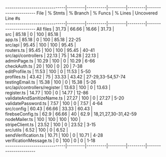 ------------------------------|---------|----------|---------|---------|----------------------
File | % Stmts | % Branch | % Funcs | % Lines | Uncovered Line #s  
------------------------------|---------|----------|---------|---------|----------------------
All files | 31.73 | 66.66 | 16.66 | 31.73 |  
 src | 85.18 | 0 | 100 | 85.18 |  
 app.ts | 85.18 | 0 | 100 | 85.18 | 22-25  
 src/api | 95.45 | 100 | 100 | 95.45 |  
 routers.ts | 95.45 | 100 | 100 | 95.45 | 40-41  
 src/api/controllers | 22.13 | 75 | 14.28 | 22.13 |  
 adminPage.ts | 10.29 | 100 | 0 | 10.29 | 6-66  
 checkAuth.ts | 20 | 100 | 0 | 20 | 7-38  
 editProfile.ts | 11.53 | 100 | 0 | 11.53 | 5-50  
 profiles.ts | 43.42 | 75 | 33.33 | 43.42 | 27-29,33-54,57-74  
 testingEmail.ts | 15.38 | 100 | 0 | 15.38 | 5-26  
 src/api/controllers/register | 13.63 | 100 | 0 | 13.63 |  
 register.ts | 14.77 | 100 | 0 | 14.77 | 12-86  
 validateAndSanitizeName.ts | 27.27 | 100 | 0 | 27.27 | 5-20  
 validatePassword.ts | 7.57 | 100 | 0 | 7.57 | 4-64  
 src/config | 60.43 | 66.66 | 33.33 | 60.43 |  
 firebseConfig.ts | 62.9 | 66.66 | 40 | 62.9 | 18,21,27,30-31,42-59
nodeMailer.ts | 100 | 100 | 100 | 100 |  
 stripeClient.ts | 23.52 | 100 | 0 | 23.52 | 3-15  
 src/utils | 6.52 | 100 | 0 | 6.52 |  
 sendVerification.ts | 10.71 | 100 | 0 | 10.71 | 4-28  
 verificationMessage.ts | 0 | 100 | 0 | 0 | 1-18  
------------------------------|---------|----------|---------|---------|----------------------
